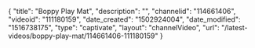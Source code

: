 {
    "title": "Boppy Play Mat",
    "description": "",
    "channelid": "114661406",
    "videoid": "111180159",
    "date_created": "1502924004",
    "date_modified": "1516738175",
    "type": "captivate",
    "layout": "channelVideo",
    "url": "\/latest-videos\/boppy-play-mat\/114661406-111180159"
}